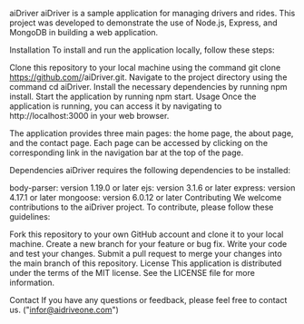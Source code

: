 aiDriver
aiDriver is a sample application for managing drivers and rides. This project was developed to demonstrate the use of Node.js, Express, and MongoDB in building a web application.

Installation
To install and run the application locally, follow these steps:

Clone this repository to your local machine using the command git clone https://github.com/<username>/aiDriver.git.
Navigate to the project directory using the command cd aiDriver.
Install the necessary dependencies by running npm install.
Start the application by running npm start.
Usage
Once the application is running, you can access it by navigating to http://localhost:3000 in your web browser.

The application provides three main pages: the home page, the about page, and the contact page. Each page can be accessed by clicking on the corresponding link in the navigation bar at the top of the page.

Dependencies
aiDriver requires the following dependencies to be installed:

body-parser: version 1.19.0 or later
ejs: version 3.1.6 or later
express: version 4.17.1 or later
mongoose: version 6.0.12 or later
Contributing
We welcome contributions to the aiDriver project. To contribute, please follow these guidelines:

Fork this repository to your own GitHub account and clone it to your local machine.
Create a new branch for your feature or bug fix.
Write your code and test your changes.
Submit a pull request to merge your changes into the main branch of this repository.
License
This application is distributed under the terms of the MIT license. See the LICENSE file for more information.

Contact
If you have any questions or feedback, please feel free to contact us. ("infor@aidriveone.com")
